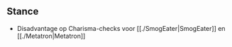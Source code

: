 
## Stance
- Disadvantage op Charisma-checks voor [[./SmogEater|SmogEater]] en [[./Metatron|Metatron]]